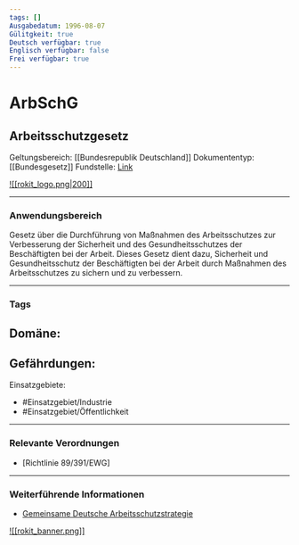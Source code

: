 ```yaml
---
tags: []
Ausgabedatum: 1996-08-07
Gülitgkeit: true
Deutsch verfügbar: true
Englisch verfügbar: false
Frei verfügbar: true
---
```


# ArbSchG
## Arbeitsschutzgesetz

Geltungsbereich: [[Bundesrepublik Deutschland]]
Dokumententyp: [[Bundesgesetz]]
Fundstelle: [Link](https://www.gesetze-im-internet.de/arbschg/)

[![[rokit_logo.png|200]]](https://public-robots.de/)

***
### Anwendungsbereich

Gesetz über die Durchführung von Maßnahmen des Arbeitsschutzes zur Verbesserung der Sicherheit und des Gesundheitsschutzes der Beschäftigten bei der Arbeit.
Dieses Gesetz dient dazu, Sicherheit und Gesundheitsschutz der Beschäftigten bei der Arbeit durch Maßnahmen des Arbeitsschutzes zu sichern und zu verbessern.

***
### Tags

Domäne:
- 

Gefährdungen:
- 

Einsatzgebiete:
- #Einsatzgebiet/Industrie 
- #Einsatzgebiet/Öffentlichkeit 

***
### Relevante Verordnungen

- [Richtlinie 89/391/EWG] 
***
### Weiterführende Informationen

- [Gemeinsame Deutsche Arbeitsschutzstrategie](https://www.gda-portal.de/DE/Home/Home_node.html)

[![[rokit_banner.png]]](https://public-robots.de/)
